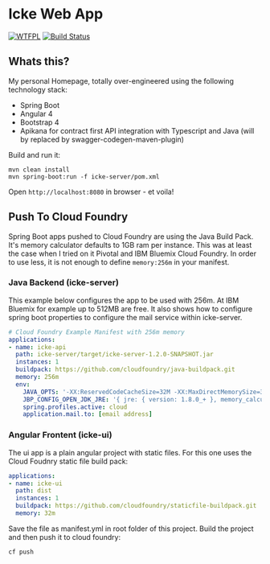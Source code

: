 # Icke Web App

[![WTFPL](https://img.shields.io/badge/license-WTFPL-blue.svg)](http://www.wtfpl.net/txt/copying)
[![Build Status](https://travis-ci.org/fischermatte/icke.svg?branch=develop)](https://travis-ci.org/fischermatte/icke) 

## Whats this?

My personal Homepage, totally over-engineered using the following technology stack:

- Spring Boot
- Angular 4
- Bootstrap 4 
- Apikana for contract first API integration with Typescript and Java (will by replaced by swagger-codegen-maven-plugin)
    
Build and run it:

    mvn clean install
    mvn spring-boot:run -f icke-server/pom.xml
    
Open `http://localhost:8080` in browser - et voila!

## Push To Cloud Foundry

Spring Boot apps pushed to Cloud Foundry are using the Java Build
Pack. It's memory calculator defaults to 1GB ram per instance. This was at 
least the case when I tried on it Pivotal and IBM Bluemix Cloud Foundry. In order 
to use less, it is not enough to define `memory:256m` in your manifest.  

### Java Backend (icke-server)

This example below configures the app to be used with 256m. At IBM Bluemix for example up
to 512MB are free. It also shows how to configure spring boot properties to configure
the mail service within icke-server.

```yml
# Cloud Foundry Example Manifest with 256m memory
applications:
- name: icke-api
  path: icke-server/target/icke-server-1.2.0-SNAPSHOT.jar
  instances: 1
  buildpack: https://github.com/cloudfoundry/java-buildpack.git
  memory: 256m
  env:
    JAVA_OPTS: '-XX:ReservedCodeCacheSize=32M -XX:MaxDirectMemorySize=32M'
    JBP_CONFIG_OPEN_JDK_JRE: '{ jre: { version: 1.8.0_+ }, memory_calculator: { stack_threads: 30 } }'
    spring.profiles.active: cloud
    application.mail.to: [email address]
```

### Angular Frontent (icke-ui)
The ui app is a plain angular project with static files. For this one uses the Cloud Foudnry static file build pack:

```yml
applications:
- name: icke-ui
  path: dist
  instances: 1
  buildpack: https://github.com/cloudfoundry/staticfile-buildpack.git
  memory: 32m

```

Save the file as manifest.yml in root folder of this project. Build the project and then push it
to cloud foundry:

    cf push
    
    